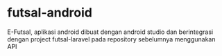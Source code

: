 # futsal-android
 E-Futsal, aplikasi android dibuat dengan android studio dan berintegrasi dengan project futsal-laravel pada repository sebelumnya menggunakan API
